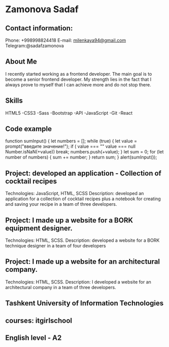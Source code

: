 # Zamonova Sadaf

## Contact information:
Phone: +998998824418
E-mail: milenkaya94@gmail.com
Telegram:@sadafzamonova

## About Me
I recently started working as a frontend developer. The main goal is to become a senior frontend developer. My strength lies in the fact that I always prove to myself that I can achieve more and do not stop there.

## Skills
HTML5
-CSS3
-Sass
-Bootstrap
-API
-JavaScript
-Git
-React

## Code example
function sumInput() {
            let numbers = [];
            while (true) {
                let value = prompt("введите значение!");
                if (
                    value === "" 
                    value === null 
                    Number.isNaN(+value))
                    break;
                    numbers.push(+value);
            }
            let sum = 0;
            for (let number of numbers) {
                sum += number;
            }
            return sum;
        }
        alert(sumInput());

## Project: developed an application - Collection of cocktail recipes
Technologies: JavaScript, HTML, SCSS
Description: developed an application for a collection of cocktail recipes plus a notebook for creating and saving your recipe in a team of three developers.
## Project: I made up a website for a BORK equipment designer.
Technologies: HTML, SCSS.
Description: developed a website for a BORK technique designer in a team of four developers
## Project: I made up a website for an architectural company.
Technologies: HTML, SCSS.
Description: I developed a website for an architectural company in a team of three developers.

## Tashkent University of Information Technologies
## courses: itgirlschool

## English level - A2
